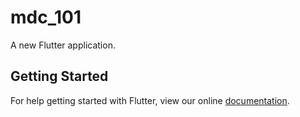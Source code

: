 # mdc_101

A new Flutter application.

## Getting Started

For help getting started with Flutter, view our online
[documentation](https://flutter.io/).
